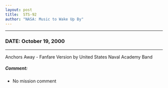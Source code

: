 ```yaml
---
layout: post
title:  STS-92
author: "NASA: Music to Wake Up By"
---
```


----
### DATE: October 19, 2000
----
Anchors Away - Fanfare Version by United States Naval Academy Band

##### Comment:
* No mission comment
